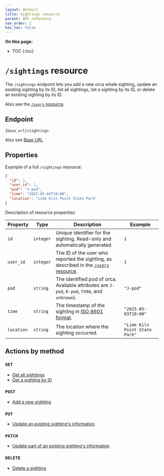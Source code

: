 ```yaml
---
layout: default
title: Sightings resource
parent: API reference
nav_order: 2
has_toc: false
---
```


**On this page:**

- TOC
{:toc}

# `/sightings` resource

The `/sightings` endpoint lets you add a new orca whale sighting, update an existing sighting by its ID, list all sightings, list a sighting by its ID, or delete an existing sighting by its ID.

Also see the [`/users` resource](../users/users-resource.md).

## Endpoint

`{base_url}/sightings`

Also see [Base URL](../base-url.md)

## Properties

Example of a full `/sightings` resource:

```json
{
  "id": 1,
  "user_id": 1,
  "pod": "J-pod",
  "time": "2025-05-03T10:00",
  "location": "Lime Kiln Point State Park"
}
```

Description of resource properties:

| Property | Type      | Description                                                  | Example                        |
| ---------- | --------- | ------------------------------------------------------------ | ------------------------------ |
| `id`       | `integer` | Unique identifier for the sighting. Read-only and automatically generated. | `1`                            |
| `user_id`  | `integer` | The ID of the user who reported the sighting, as described in the [`/users` resource](../users/users-resource.md). | `1`                            |
| `pod`      | `string`  | The identified pod of orca. Available attributes are `J-pod`, `K-pod`, `T49A`, and `unknown`). | `"J-pod"`                      |
| `time`     | `string`  | The timestamp of the sighting in [ISO 8601 format](../iso-8601-format.md). | `"2025-05-03T10:00"`           |
| `location` | `string`  | The location where the sighting occurred.                    | `"Lime Kiln Point State Park"` |

## Actions by method

### `GET`

- [Get all sightings](./sightings-get.md)
- [Get a sighting by ID](./sightings-get.md)

### `POST`

- [Add a new sighting](./sightings-post.md)

### `PUT`

- [Update an existing sighting's information](./sightings-put.md)

### `PATCH`

- [Update part of an existing sighting's information](./sightings-patch.md)

### `DELETE`

- [Delete a sighting](./sightings-delete.md)
